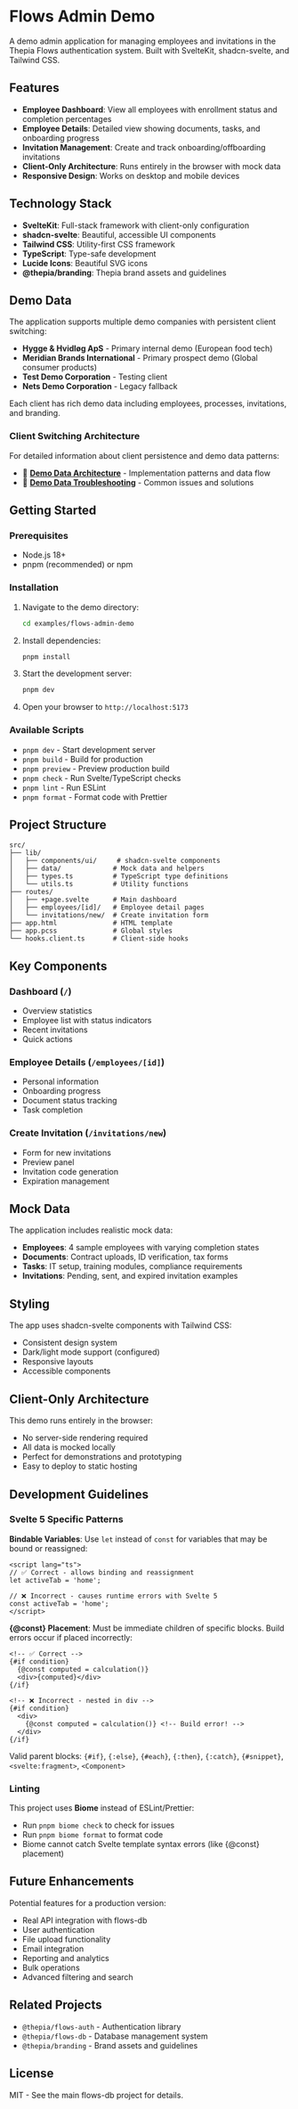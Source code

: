# Flows Admin Demo

A demo admin application for managing employees and invitations in the Thepia Flows authentication system. Built with SvelteKit, shadcn-svelte, and Tailwind CSS.

## Features

- **Employee Dashboard**: View all employees with enrollment status and completion percentages
- **Employee Details**: Detailed view showing documents, tasks, and onboarding progress
- **Invitation Management**: Create and track onboarding/offboarding invitations
- **Client-Only Architecture**: Runs entirely in the browser with mock data
- **Responsive Design**: Works on desktop and mobile devices

## Technology Stack

- **SvelteKit**: Full-stack framework with client-only configuration
- **shadcn-svelte**: Beautiful, accessible UI components
- **Tailwind CSS**: Utility-first CSS framework
- **TypeScript**: Type-safe development
- **Lucide Icons**: Beautiful SVG icons
- **@thepia/branding**: Thepia brand assets and guidelines

## Demo Data

The application supports multiple demo companies with persistent client switching:

- **Hygge & Hvidløg ApS** - Primary internal demo (European food tech)
- **Meridian Brands International** - Primary prospect demo (Global consumer products)  
- **Test Demo Corporation** - Testing client
- **Nets Demo Corporation** - Legacy fallback

Each client has rich demo data including employees, processes, invitations, and branding.

### Client Switching Architecture

For detailed information about client persistence and demo data patterns:
- 📖 **[Demo Data Architecture](docs/demo-data-architecture.md)** - Implementation patterns and data flow
- 🔧 **[Demo Data Troubleshooting](docs/demo-data-troubleshooting.md)** - Common issues and solutions

## Getting Started

### Prerequisites

- Node.js 18+
- pnpm (recommended) or npm

### Installation

1. Navigate to the demo directory:

   ```bash
   cd examples/flows-admin-demo
   ```

2. Install dependencies:

   ```bash
   pnpm install
   ```

3. Start the development server:

   ```bash
   pnpm dev
   ```

4. Open your browser to `http://localhost:5173`

### Available Scripts

- `pnpm dev` - Start development server
- `pnpm build` - Build for production
- `pnpm preview` - Preview production build
- `pnpm check` - Run Svelte/TypeScript checks
- `pnpm lint` - Run ESLint
- `pnpm format` - Format code with Prettier

## Project Structure

```
src/
├── lib/
│   ├── components/ui/     # shadcn-svelte components
│   ├── data/             # Mock data and helpers
│   ├── types.ts          # TypeScript type definitions
│   └── utils.ts          # Utility functions
├── routes/
│   ├── +page.svelte      # Main dashboard
│   ├── employees/[id]/   # Employee detail pages
│   └── invitations/new/  # Create invitation form
├── app.html              # HTML template
├── app.pcss              # Global styles
└── hooks.client.ts       # Client-side hooks
```

## Key Components

### Dashboard (`/`)

- Overview statistics
- Employee list with status indicators
- Recent invitations
- Quick actions

### Employee Details (`/employees/[id]`)

- Personal information
- Onboarding progress
- Document status tracking
- Task completion

### Create Invitation (`/invitations/new`)

- Form for new invitations
- Preview panel
- Invitation code generation
- Expiration management

## Mock Data

The application includes realistic mock data:

- **Employees**: 4 sample employees with varying completion states
- **Documents**: Contract uploads, ID verification, tax forms
- **Tasks**: IT setup, training modules, compliance requirements
- **Invitations**: Pending, sent, and expired invitation examples

## Styling

The app uses shadcn-svelte components with Tailwind CSS:

- Consistent design system
- Dark/light mode support (configured)
- Responsive layouts
- Accessible components

## Client-Only Architecture

This demo runs entirely in the browser:

- No server-side rendering required
- All data is mocked locally
- Perfect for demonstrations and prototyping
- Easy to deploy to static hosting

## Development Guidelines

### Svelte 5 Specific Patterns

**Bindable Variables**: Use `let` instead of `const` for variables that may be bound or reassigned:
```svelte
<script lang="ts">
// ✅ Correct - allows binding and reassignment
let activeTab = 'home';

// ❌ Incorrect - causes runtime errors with Svelte 5
const activeTab = 'home';
</script>
```

**{@const} Placement**: Must be immediate children of specific blocks. Build errors occur if placed incorrectly:
```svelte
<!-- ✅ Correct -->
{#if condition}
  {@const computed = calculation()}
  <div>{computed}</div>
{/if}

<!-- ❌ Incorrect - nested in div -->
{#if condition}
  <div>
    {@const computed = calculation()} <!-- Build error! -->
  </div>
{/if}
```

Valid parent blocks: `{#if}`, `{:else}`, `{#each}`, `{:then}`, `{:catch}`, `{#snippet}`, `<svelte:fragment>`, `<Component>`

### Linting

This project uses **Biome** instead of ESLint/Prettier:
- Run `pnpm biome check` to check for issues
- Run `pnpm biome format` to format code
- Biome cannot catch Svelte template syntax errors (like {@const} placement)

## Future Enhancements

Potential features for a production version:

- Real API integration with flows-db
- User authentication
- File upload functionality
- Email integration
- Reporting and analytics
- Bulk operations
- Advanced filtering and search

## Related Projects

- `@thepia/flows-auth` - Authentication library
- `@thepia/flows-db` - Database management system
- `@thepia/branding` - Brand assets and guidelines

## License

MIT - See the main flows-db project for details.
